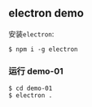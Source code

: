 ## electron demo
安装`electron`:
```
$ npm i -g electron
```

### 运行 demo-01
```
$ cd demo-01
$ electron .
```